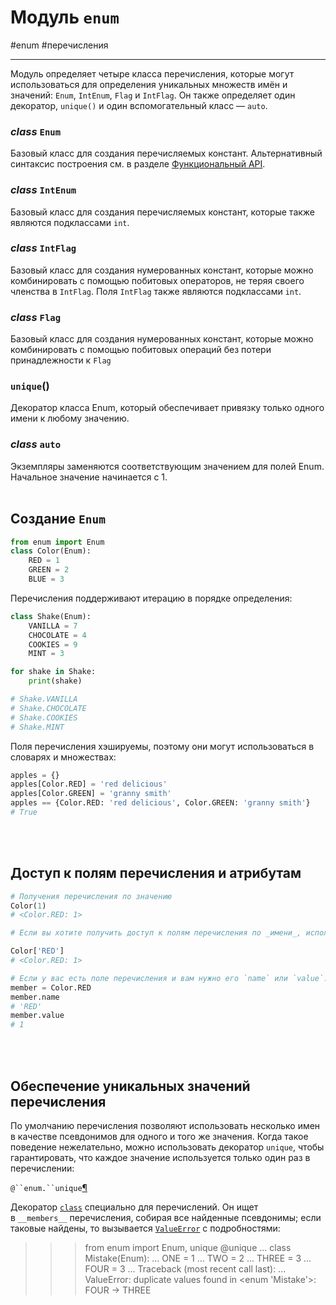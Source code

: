 # Модуль `enum`
#enum #перечисления
***

Модуль определяет четыре класса перечисления, которые могут использоваться для определения уникальных множеств имён и значений: `Enum`, `IntEnum`, `Flag` и `IntFlag`. Он также определяет один декоратор, `unique()` и один вспомогательный класс — `auto`.

### _class_ `Enum`
Базовый класс для создания перечисляемых констант. Альтернативный синтаксис построения см. в разделе [Функциональный API](https://digitology.tech/docs/python_3/library/enum.html#api).

### _class_ `IntEnum`
Базовый класс для создания перечисляемых констант, которые также являются подклассами `int`.

### _class_ `IntFlag`
Базовый класс для создания нумерованных констант, которые можно комбинировать с помощью побитовых операторов, не теряя своего членства в `IntFlag`. Поля `IntFlag` также являются подклассами `int`.

### _class_ `Flag`
Базовый класс для создания нумерованных констант, которые можно комбинировать с помощью побитовых операций без потери принадлежности к `Flag`

### `unique`()
Декоратор класса Enum, который обеспечивает привязку только одного имени к любому значению.

### _class_ `auto`
Экземпляры заменяются соответствующим значением для полей Enum. Начальное значение начинается с 1.
<br><br>
## Создание `Enum`


```python
from enum import Enum
class Color(Enum):
    RED = 1
    GREEN = 2
    BLUE = 3
```

Перечисления поддерживают итерацию в порядке определения:

```python
class Shake(Enum):
    VANILLA = 7
    CHOCOLATE = 4
    COOKIES = 9
    MINT = 3

for shake in Shake:
    print(shake)

# Shake.VANILLA
# Shake.CHOCOLATE
# Shake.COOKIES
# Shake.MINT
```

Поля перечисления хэшируемы, поэтому они могут использоваться в словарях и множествах:

```python
apples = {}
apples[Color.RED] = 'red delicious'
apples[Color.GREEN] = 'granny smith'
apples == {Color.RED: 'red delicious', Color.GREEN: 'granny smith'}
# True
```
<br><br>
## Доступ к полям перечисления и атрибутам


```python
# Получения перечисления по значению
Color(1)
# <Color.RED: 1>

# Если вы хотите получить доступ к полям перечисления по _имени_, используйте доступ к элементам:

Color['RED']
# <Color.RED: 1>

# Если у вас есть поле перечисления и вам нужно его `name` или `value`:
member = Color.RED
member.name
# 'RED'
member.value
# 1
```
<br><br>
## Обеспечение уникальных значений перечисления

По умолчанию перечисления позволяют использовать несколько имен в качестве псевдонимов для одного и того же значения. Когда такое поведение нежелательно, можно использовать декоратор `unique`, чтобы гарантировать, что каждое значение используется только один раз в перечислении:

`@``enum.``unique`[¶](https://digitology.tech/docs/python_3/library/enum.html#enum.unique "Ссылка на это определение")

Декоратор [`class`](https://digitology.tech/docs/python_3/reference/compound_stmts.html#class) специально для перечислений. Он ищет в `__members__` перечисления, собирая все найденные псевдонимы; если таковые найдены, то вызывается [`ValueError`](https://digitology.tech/docs/python_3/library/exceptions.html#ValueError "ValueError") с подробностями:

>>> from enum import Enum, unique
>>> @unique
... class Mistake(Enum):
...     ONE = 1
...     TWO = 2
...     THREE = 3
...     FOUR = 3
...
Traceback (most recent call last):
...
ValueError: duplicate values found in <enum 'Mistake'>: FOUR -> THREE